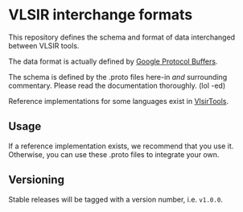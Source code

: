 # VLSIR interchange formats

This repository defines the schema and format of data interchanged between VLSIR tools.

The data format is actually defined by [Google Protocol Buffers](https://developers.google.com/protocol-buffers).

The schema is defined by the .proto files here-in *and* surrounding commentary. Please read the documentation thoroughly. (lol -ed)

Reference implementations for some languages exist in [VlsirTools](https://github.com/Vlsir/Vlsir).

## Usage

If a reference implementation exists, we recommend that you use it. Otherwise, you can use these .proto files to integrate your own.

## Versioning

Stable releases will be tagged with a version number, i.e. `v1.0.0`.
